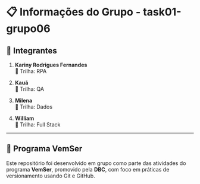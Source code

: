 # 📋 Informações do Grupo - task01-grupo06

## 👥 Integrantes

1. **Kariny Rodrigues Fernandes**  
   🧭 Trilha: RPA

2. **Kauã**  
   🧭 Trilha: QA

3. **Milena**  
   🧭 Trilha: Dados

4. **William**  
   🧭 Trilha: Full Stack

---

## 🚀 Programa VemSer

Este repositório foi desenvolvido em grupo como parte das atividades do programa **VemSer**, promovido pela **DBC**, com foco em práticas de versionamento usando Git e GitHub.
